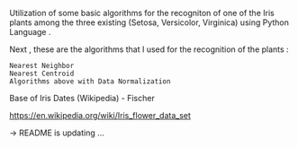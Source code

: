 Utilization of some basic algorithms for the recogniton of one of the Iris plants among the three existing (Setosa, Versicolor, Virginica) using Python Language .

Next , these are the algorithms that I used for the recognition of the plants :

    Nearest Neighbor
    Nearest Centroid
    Algorithms above with Data Normalization

Base of Iris Dates (Wikipedia) - Fischer

https://en.wikipedia.org/wiki/Iris_flower_data_set

-> README is updating ...